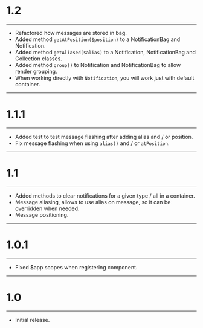 # 1.2

---

* Refactored how messages are stored in bag.
* Added method ```getAtPosition($position)``` to a NotificationBag and Notification.
* Added method ```getAliased($alias)``` to a Notification, NotificationBag and Collection classes.
* Added method ```group()``` to Notification and NotificationBag to allow render grouping.
* When working directly with ```Notification```, you will work just with default container.

---

# 1.1.1

---

* Added test to test message flashing after adding alias and / or position.
* Fix message flashing when using ```alias()``` and / or ```atPosition```.

---

# 1.1

---

* Added methods to clear notifications for a given type / all in a container.
* Message aliasing, allows to use alias on message, so it can be overridden when needed.
* Message positioning.

---

# 1.0.1

---

* Fixed $app scopes when registering component.

---

# 1.0

---

* Initial release.